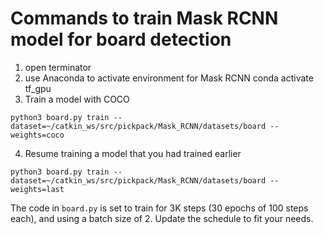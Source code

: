 # Commands to train Mask RCNN model for board detection

1. open terminator
2. use Anaconda to activate environment for Mask RCNN
conda activate tf_gpu
3. Train a model with COCO
```
python3 board.py train --dataset=~/catkin_ws/src/pickpack/Mask_RCNN/datasets/board --weights=coco
```
4. Resume training a model that you had trained earlier
```
python3 board.py train --dataset=~/catkin_ws/src/pickpack/Mask_RCNN/datasets/board --weights=last
```

The code in `board.py` is set to train for 3K steps (30 epochs of 100 steps each), and using a batch size of 2. 
Update the schedule to fit your needs.
